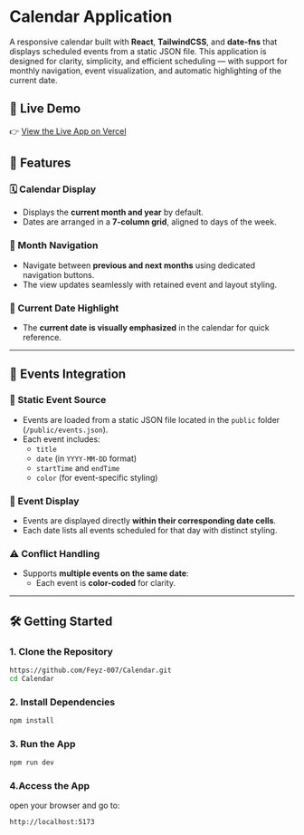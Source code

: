 # Calendar Application

A responsive calendar built with **React**, **TailwindCSS**, and **date-fns** that displays scheduled events from a static JSON file. This application is designed for clarity, simplicity, and efficient scheduling — with support for monthly navigation, event visualization, and automatic highlighting of the current date.


## 🔗 Live Demo

👉 [View the Live App on Vercel](https://calendar-six-eta.vercel.app/)



## 🚀 Features

### 🗓️ Calendar Display
- Displays the **current month and year** by default.
- Dates are arranged in a **7-column grid**, aligned to days of the week.

### 🔄 Month Navigation
- Navigate between **previous and next months** using dedicated navigation buttons.
- The view updates seamlessly with retained event and layout styling.

### 📍 Current Date Highlight
- The **current date is visually emphasized** in the calendar for quick reference.

---

## 📌 Events Integration

### 📂 Static Event Source
- Events are loaded from a static JSON file located in the `public` folder (`/public/events.json`).
- Each event includes:
  - `title`
  - `date` (in `YYYY-MM-DD` format)
  - `startTime` and `endTime`
  - `color` (for event-specific styling)

### 📅 Event Display
- Events are displayed directly **within their corresponding date cells**.
- Each date lists all events scheduled for that day with distinct styling.

### ⚠️ Conflict Handling
- Supports **multiple events on the same date**:
  - Each event is **color-coded** for clarity.

---

## 🛠 Getting Started

### 1. Clone the Repository

```bash
https://github.com/Feyz-007/Calendar.git
cd Calendar
```
### 2. Install Dependencies

```bash
npm install
```
### 3. Run the App

```bash
npm run dev
```
### 4.Access the App

open your browser and go to:
```bash
http://localhost:5173
```


